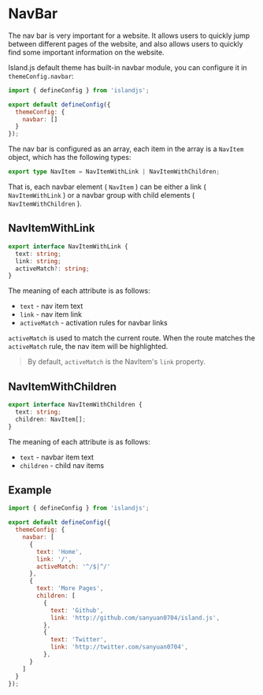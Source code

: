 # NavBar

The nav bar is very important for a website. It allows users to quickly jump between different pages of the website, and also allows users to quickly find some important information on the website.

Island.js default theme has built-in navbar module, you can configure it in `themeConfig.navbar`:

```js
import { defineConfig } from 'islandjs';

export default defineConfig({
  themeConfig: {
    navbar: []
  }
});
```

The nav bar is configured as an array, each item in the array is a `NavItem` object, which has the following types:

```ts
export type NavItem = NavItemWithLink | NavItemWithChildren;
```

That is, each navbar element ( `NavItem` ) can be either a link ( `NavItemWithLink` ) or a navbar group with child elements ( `NavItemWithChildren` ).

## NavItemWithLink

```ts
export interface NavItemWithLink {
  text: string;
  link: string;
  activeMatch?: string;
}
```

The meaning of each attribute is as follows:

- `text` - nav item text
- `link` - nav item link
- `activeMatch` - activation rules for navbar links

`activeMatch` is used to match the current route. When the route matches the `activeMatch` rule, the nav item will be highlighted.

> By default, `activeMatch` is the NavItem's `link` property.

## NavItemWithChildren

```ts
export interface NavItemWithChildren {
  text: string;
  children: NavItem[];
}
```

The meaning of each attribute is as follows:

- `text` - navbar item text
- `children` - child nav items

## Example

```js
import { defineConfig } from 'islandjs';

export default defineConfig({
  themeConfig: {
    navbar: [
      {
        text: 'Home',
        link: '/',
        activeMatch: '^/$|^/'
      },
      {
        text: 'More Pages',
        children: [
          {
            text: 'Github',
            link: 'http://github.com/sanyuan0704/island.js',
          },
          {
            text: 'Twitter',
            link: 'http://twitter.com/sanyuan0704',
          },
      }
    ]
  }
});
```
